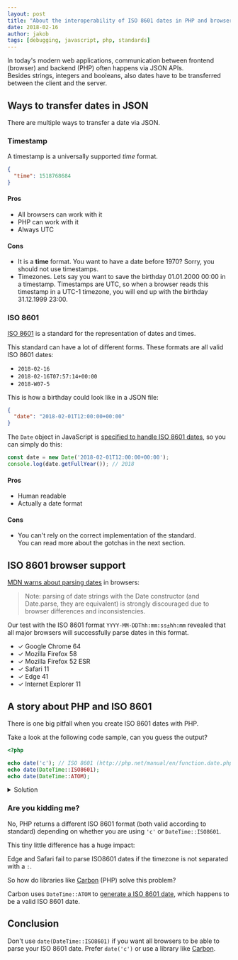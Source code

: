 ```yaml
---
layout: post
title: "About the interoperability of ISO 8601 dates in PHP and browsers"
date: 2018-02-16
author: jakob
tags: [debugging, javascript, php, standards]
---
```


In today's modern web applications, communication between frontend (browser) and backend (PHP)
often happens via JSON APIs.   
Besides strings, integers and booleans, also dates have to be transferred between
the client and the server.



## Ways to transfer dates in JSON

There are multiple ways to transfer a date via JSON.

### Timestamp

A timestamp is a universally supported *time* format.

```json
{
  "time": 1518768684
}
```

#### Pros

* All browsers can work with it
* PHP can work with it
* Always UTC

#### Cons

* It is a **time** format. You want to have a date before 1970? Sorry, you should not use timestamps.
* Timezones. Lets say you want to save the birthday 01.01.2000 00:00 in a timestamp.
  Timestamps are UTC, so when a browser reads this timestamp in a UTC-1 timezone, you will
  end up with the birthday 31.12.1999 23:00.
  
### ISO 8601

[ISO 8601](https://en.wikipedia.org/wiki/ISO_8601) is a standard for the representation of dates and times.

This standard can have a lot of different forms.
These formats are all valid ISO 8601 dates:

* `2018-02-16`
* `2018-02-16T07:57:14+00:00`
* `2018-W07-5`

This is how a birthday could look like in a JSON file:

```json
{
  "date": "2018-02-01T12:00:00+00:00"
}
```

The `Date` object in JavaScript is 
[specified to handle ISO 8601 dates](https://developer.mozilla.org/en-US/docs/Web/JavaScript/Reference/Global_Objects/Date), 
so you can simply do this:

```js
const date = new Date('2018-02-01T12:00:00+00:00');
console.log(date.getFullYear()); // 2018
```

#### Pros

* Human readable
* Actually a date format

#### Cons

* You can't rely on the correct implementation of the standard.   
  You can read more about the gotchas in the next section.


## ISO 8601 browser support

[MDN warns about parsing dates](https://developer.mozilla.org/en-US/docs/Web/JavaScript/Reference/Global_Objects/Date)
in browsers:

> Note: parsing of date strings with the Date constructor (and Date.parse, they are equivalent) is strongly discouraged 
  due to browser differences and inconsistencies.

Our test with the ISO 8601 format `YYYY-MM-DDThh:mm:ss±hh:mm` revealed that all major browsers will successfully parse
dates in this format.

* ✓ Google Chrome 64
* ✓ Mozilla Firefox 58
* ✓ Mozilla Firefox 52 ESR
* ✓ Safari 11
* ✓ Edge 41
* ✓ Internet Explorer 11

## A story about PHP and ISO 8601

There is one big pitfall when you create ISO 8601 dates with PHP.

Take a look at the following code sample, can you guess the output?

```php
<?php

echo date('c'); // ISO 8601 (http://php.net/manual/en/function.date.php)
echo date(DateTime::ISO8601);
echo date(DateTime::ATOM);
```

<details>
  <summary>Solution</summary>
  <div class="highlight">
    <pre class="highlight">
2018-02-01T12:29:54+00:00
2018-02-01T12:29:54+0000
2018-02-01T12:29:54+00:00</pre>
  </div>
</details>

### Are you kidding me?

No, PHP returns a different ISO 8601 format (both valid according to standard) depending on whether you are using `'c'` or `DateTime::ISO8601`.

This tiny little difference has a huge impact: 

Edge and Safari fail to parse ISO8601 dates if the timezone is not separated with a `:`.

So how do libraries like [Carbon](https://github.com/briannesbitt/Carbon) (PHP) solve this problem?

Carbon uses `DateTime::ATOM` to [generate a ISO 8601 date](https://github.com/briannesbitt/Carbon/blob/1.22.1/src/Carbon/Carbon.php#L1297),
which happens to be a valid ISO 8601 date.

## Conclusion

Don't use `date(DateTime::ISO8601)` if you want all browsers to be able to parse
your ISO 8601 date. Prefer `date('c')` or use a library like [Carbon](https://github.com/briannesbitt/Carbon).
